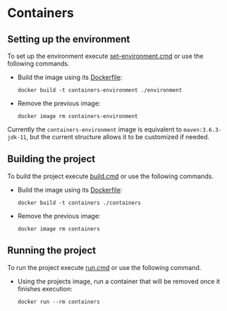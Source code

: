 # Containers

## Setting up the environment

To set up the environment execute [set-environment.cmd](set-environment.cmd) or use the following commands.
  - Build the image using its [Dockerfile](./environment/Dockerfile):
    ```
    docker build -t containers-environment ./environment
    ```
  - Remove the previous image:
    ```
    docker image rm containers-environment
    ```

Currently the `containers-environment` image is equivalent to `maven:3.6.3-jdk-11`, but the current structure allows it to be customized if needed.

## Building the project

To build the project execute [build.cmd](build.cmd) or use the following commands.
  - Build the image using its [Dockerfile](./containers/Dockerfile):
    ```
    docker build -t containers ./containers
    ```
  - Remove the previous image:
    ```
    docker image rm containers
    ```

## Running the project

To run the project execute [run.cmd](run.cmd) or use the following command.
  - Using the projects image, run a container that will be removed once it finishes execution:
    ```
    docker run --rm containers
    ```

